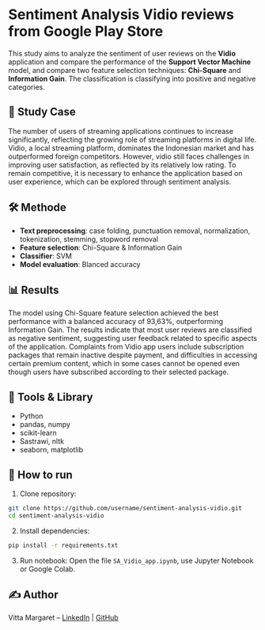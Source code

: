# Sentiment Analysis Vidio reviews from Google Play Store
This study aims to analyze the sentiment of user reviews on the **Vidio** application and compare the performance of the **Support Vector Machine** model, and compare two feature selection techniques: **Chi-Square** and **Information Gain**. The classification is classifying into positive and negative categories.

## 📌 Study Case
The number of users of streaming applications continues to increase significantly, reflecting the growing role of streaming platforms in digital life. Vidio, a local streaming platform, dominates the Indonesian market and has outperformed foreign competitors. However, vidio still faces challenges in improving user satisfaction, as reflected by its relatively low rating. To remain competitive, it is necessary to enhance the application based on user experience, which can be explored through sentiment analysis.

## 🛠️ Methode
- **Text preprocessing**: case folding, punctuation removal, normalization, tokenization, stemming, stopword removal
- **Feature selection**: Chi-Square & Information Gain
- **Classifier**: SVM
- **Model evaluation**: Blanced accuracy

## 📊 Results
The model using Chi-Square feature selection achieved the best performance with a balanced accuracy of 93,63%, outperforming Information Gain. The results indicate that most user reviews are classified as negative sentiment, suggesting user feedback related to specific aspects of the application. Complaints from Vidio app users include subscription packages that remain inactive despite payment, and difficulties in accessing certain premium content, which in some cases cannot be opened even though users have subscribed according to their selected package.

## 🧪 Tools & Library
- Python
- pandas, numpy
- scikit-learn
- Sastrawi, nltk
- seaborn, matplotlib

## 🚀 How to run

1. Clone repository:
```bash
git clone https://github.com/username/sentiment-analysis-vidio.git
cd sentiment-analysis-vidio
```

2. Install dependencies:
```bash
pip install -r requirements.txt
```

3. Run notebook:
Open the file `SA_Vidio_app.ipynb`, use Jupyter Notebook or Google Colab.

## ✍️ Author
Vitta Margaret – [LinkedIn](https://www.linkedin.com/in/vmargaretsnbl) | [GitHub](https://github.com/margaretth)
